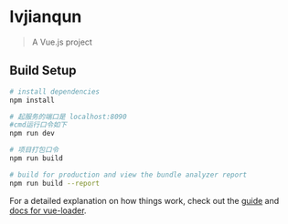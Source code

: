 # lvjianqun

> A Vue.js project

## Build Setup

``` bash
# install dependencies
npm install

# 起服务的端口是 localhost:8090
#cmd运行口令如下
npm run dev

# 项目打包口令
npm run build

# build for production and view the bundle analyzer report
npm run build --report
```

For a detailed explanation on how things work, check out the [guide](http://vuejs-templates.github.io/webpack/) and [docs for vue-loader](http://vuejs.github.io/vue-loader).
